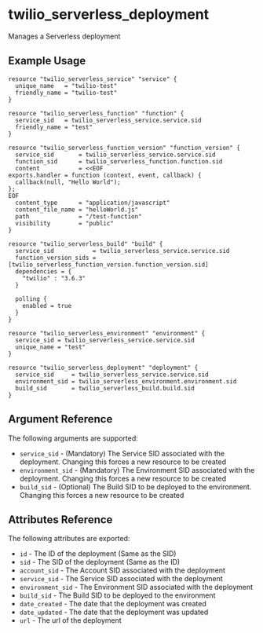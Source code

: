 # twilio_serverless_deployment

Manages a Serverless deployment

## Example Usage

```hcl
resource "twilio_serverless_service" "service" {
  unique_name   = "twilio-test"
  friendly_name = "twilio-test"
}

resource "twilio_serverless_function" "function" {
  service_sid   = twilio_serverless_service.service.sid
  friendly_name = "test"
}

resource "twilio_serverless_function_version" "function_version" {
  service_sid       = twilio_serverless_service.service.sid
  function_sid      = twilio_serverless_function.function.sid
  content           = <<EOF
exports.handler = function (context, event, callback) {
  callback(null, "Hello World");
};
EOF
  content_type      = "application/javascript"
  content_file_name = "helloWorld.js"
  path              = "/test-function"
  visibility        = "public"
}

resource "twilio_serverless_build" "build" {
  service_sid           = twilio_serverless_service.service.sid
  function_version_sids = [twilio_serverless_function_version.function_version.sid]
  dependencies = {
    "twilio" : "3.6.3"
  }

  polling {
    enabled = true
  }
}

resource "twilio_serverless_environment" "environment" {
  service_sid = twilio_serverless_service.service.sid
  unique_name = "test"
}

resource "twilio_serverless_deployment" "deployment" {
  service_sid     = twilio_serverless_service.service.sid
  environment_sid = twilio_serverless_environment.environment.sid
  build_sid       = twilio_serverless_build.build.sid
}
```

## Argument Reference

The following arguments are supported:

- `service_sid` - (Mandatory) The Service SID associated with the deployment. Changing this forces a new resource to be created
- `environment_sid` - (Mandatory) The Environment SID associated with the deployment. Changing this forces a new resource to be created
- `build_sid` - (Optional) The Build SID to be deployed to the environment. Changing this forces a new resource to be created

## Attributes Reference

The following attributes are exported:

- `id` - The ID of the deployment (Same as the SID)
- `sid` - The SID of the deployment (Same as the ID)
- `account_sid` - The Account SID associated with the deployment
- `service_sid` - The Service SID associated with the deployment
- `environment_sid` - The Environment SID associated with the deployment
- `build_sid` - The Build SID to be deployed to the environment
- `date_created` - The date that the deployment was created
- `date_updated` - The date that the deployment was updated
- `url` - The url of the deployment
